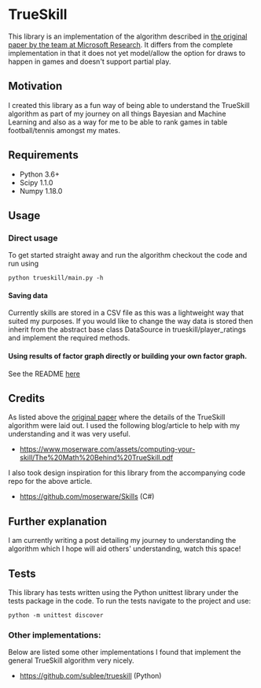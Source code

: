 # TrueSkill
This library is an implementation of the algorithm described in [the original paper by the team at Microsoft Research](https://www.microsoft.com/en-us/research/wp-content/uploads/2007/01/NIPS2006_0688.pdf). It differs from the complete implementation in that it does not yet model/allow the option for draws to happen in games and doesn't support partial play.
## Motivation
I created this library as a fun way of being able to understand the TrueSkill algorithm as part of my journey on all things Bayesian and Machine Learning and also as a way for me to be able to rank games in table football/tennis amongst my mates.
## Requirements
* Python 3.6+
* Scipy 1.1.0
* Numpy 1.18.0
## Usage
### Direct usage
To get started straight away and run the algorithm checkout the code and run using 
```
python trueskill/main.py -h
```
#### Saving data
Currently skills are stored in a CSV file as this was a lightweight way that suited my purposes. If you would like to change the way data is stored then inherit from the abstract base class DataSource in trueskill/player_ratings and implement the required methods.
#### Using results of factor graph directly or building your own factor graph.
See the README [here](https://github.com/Nush395/TrueSkill/blob/master/trueskill/trueskill/README.md)

## Credits
As listed above the [original paper](https://www.microsoft.com/en-us/research/wp-content/uploads/2007/01/NIPS2006_0688.pdf) where the details of the TrueSkill algorithm were laid out. 
I used the following blog/article to help with my understanding and it was very useful.
* https://www.moserware.com/assets/computing-your-skill/The%20Math%20Behind%20TrueSkill.pdf

I also took design inspiration for this library from the accompanying code repo for the above article.
* https://github.com/moserware/Skills (C#)

## Further explanation
I am currently writing a post detailing my journey to understanding the algorithm which I hope will aid others' understanding, watch this space!

## Tests
This library has tests written using the Python unittest library under the tests package in the code. To run the tests navigate to the project and use:
```
python -m unittest discover
```

### Other implementations:
Below are listed some other implementations I found that implement the general TrueSkill algorithm very nicely.
* https://github.com/sublee/trueskill (Python)

